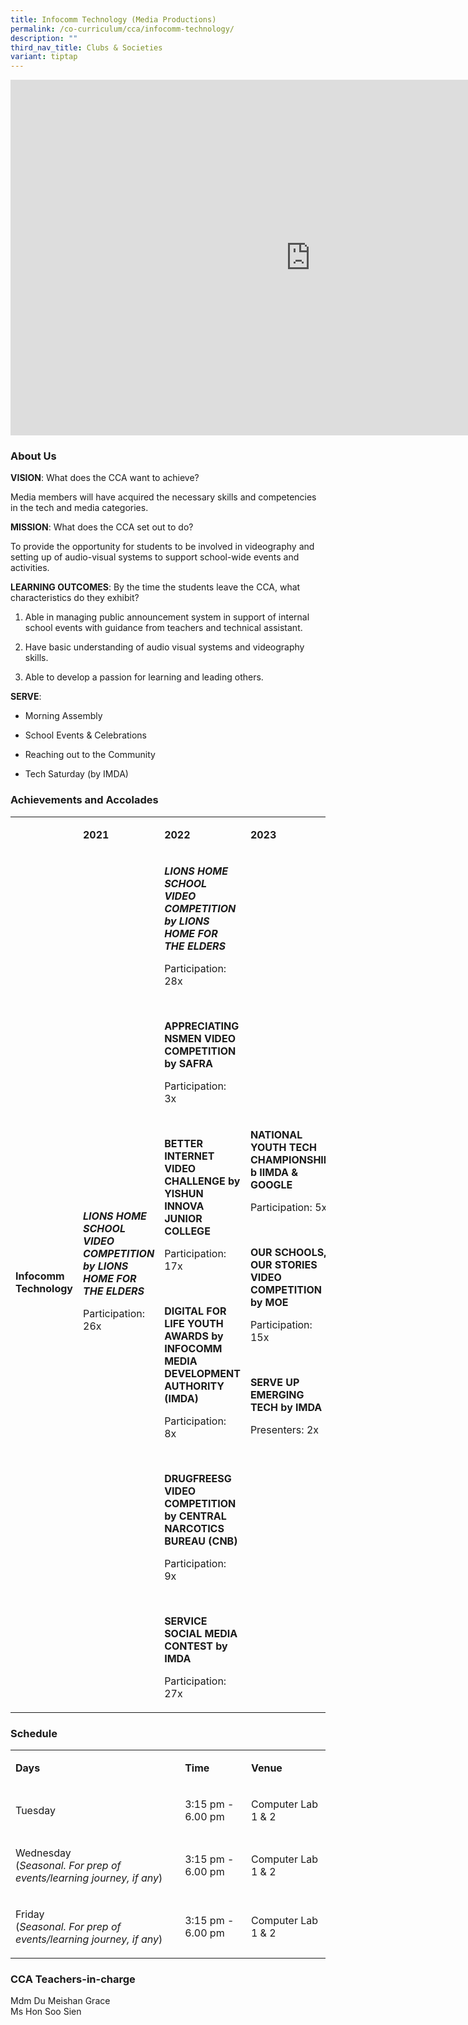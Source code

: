 ```yaml
---
title: Infocomm Technology (Media Productions)
permalink: /co-curriculum/cca/infocomm-technology/
description: ""
third_nav_title: Clubs & Societies
variant: tiptap
---
```

<div class="iframe-wrapper"><iframe height="569" width="960" allowfullscreen="true" frameborder="0" src="https://docs.google.com/presentation/d/1YOzuvRbKSmaRVl--NqZFqu0bYOhA-WwJY-9h1dV8Aw8/embed?start=true&amp;loop=true&amp;delayms=3000"></iframe></div><h3>About Us</h3><p><strong>VISION</strong>: What does the CCA want to achieve?&nbsp;</p><p>Media members will have acquired the necessary skills and competencies in the tech and media categories.</p><p><strong>MISSION</strong>: What does the CCA set out to do?</p><p>To provide the opportunity for students to be involved in videography and setting up of audio-visual systems to support school-wide events and activities.</p><p><strong>LEARNING OUTCOMES</strong>: By the time the students leave the CCA, what characteristics do they exhibit?</p><ol data-tight="true" class="tight"><li><p>Able in managing public announcement system in support of internal school events with guidance from teachers and technical assistant.</p></li><li><p>Have basic understanding of audio visual systems and videography skills.</p></li><li><p>Able to develop a passion for learning and leading others.</p></li></ol><p><strong>SERVE</strong>:</p><ul data-tight="true" class="tight"><li><p>Morning Assembly</p></li><li><p>School Events &amp; Celebrations</p></li><li><p>Reaching out to the Community</p></li><li><p>Tech Saturday (by IMDA)</p></li></ul><h3>Achievements and Accolades</h3><table><tbody><tr><td rowspan="1" colspan="1"><p><strong>&nbsp;</strong></p></td><td rowspan="1" colspan="1"><p><strong>2021</strong></p></td><td rowspan="1" colspan="1"><p><strong>2022</strong></p></td><td rowspan="1" colspan="1"><p><strong>2023</strong></p></td></tr><tr><td rowspan="1" colspan="1"><p><strong>Infocomm Technology</strong></p></td><td rowspan="1" colspan="1"><p><strong><em>LIONS HOME SCHOOL VIDEO COMPETITION by LIONS HOME FOR THE ELDERS</em></strong></p><p>Participation: 26x</p><p><strong>&nbsp;</strong></p></td><td rowspan="1" colspan="1"><p><strong><em>LIONS HOME SCHOOL VIDEO COMPETITION by LIONS HOME FOR THE ELDERS</em></strong></p><p>Participation: 28x</p><p><strong>&nbsp;</strong></p><p><strong>APPRECIATING NSMEN VIDEO COMPETITION by SAFRA</strong></p><p>Participation: 3x</p><p>&nbsp;</p><p><strong>BETTER INTERNET VIDEO CHALLENGE by YISHUN INNOVA JUNIOR COLLEGE</strong></p><p>Participation: 17x</p><p>&nbsp;</p><p><strong>DIGITAL FOR LIFE YOUTH AWARDS by INFOCOMM MEDIA DEVELOPMENT AUTHORITY (IMDA)</strong></p><p>Participation: 8x</p><p>&nbsp;</p><p><strong>DRUGFREESG VIDEO COMPETITION by CENTRAL NARCOTICS BUREAU (CNB)</strong></p><p>Participation: 9x</p><p>&nbsp;</p><p><strong>SERVICE SOCIAL MEDIA CONTEST by IMDA</strong></p><p>Participation: 27x</p></td><td rowspan="1" colspan="1"><p><strong>NATIONAL YOUTH TECH CHAMPIONSHIP b IIMDA &amp; GOOGLE</strong></p><p>Participation: 5x</p><p>&nbsp;</p><p><strong>OUR SCHOOLS, OUR STORIES VIDEO COMPETITION by MOE</strong></p><p>Participation: 15x</p><p>&nbsp;</p><p><strong>SERVE UP EMERGING TECH by IMDA</strong></p><p>Presenters: 2x</p></td></tr></tbody></table><h3>Schedule</h3><table><tbody><tr><td rowspan="1" colspan="1"><p><strong>Days</strong></p></td><td rowspan="1" colspan="1"><p><strong>Time</strong></p></td><td rowspan="1" colspan="1"><p><strong>Venue</strong></p></td></tr><tr><td rowspan="2" colspan="1"><p>Tuesday</p></td><td rowspan="2" colspan="1"><p>3:15 pm - 6.00 pm</p></td><td rowspan="2" colspan="1"><p>Computer Lab 1 &amp; 2</p></td></tr><tr></tr><tr><td rowspan="1" colspan="1"><p>Wednesday<br>(<em>Seasonal. For prep of events/learning journey, if any</em>)</p></td><td rowspan="1" colspan="1"><p>3:15 pm - 6.00 pm</p></td><td rowspan="1" colspan="1"><p>Computer Lab 1 &amp; 2</p></td></tr><tr><td rowspan="1" colspan="1"><p>Friday<br>(<em>Seasonal. For prep of events/learning journey, if any</em>)</p></td><td rowspan="1" colspan="1"><p>3:15 pm - 6.00 pm</p></td><td rowspan="1" colspan="1"><p>Computer Lab 1 &amp; 2</p></td></tr></tbody></table><h3>CCA Teachers-in-charge</h3><p>Mdm Du Meishan Grace <br>Ms Hon Soo Sien</p>